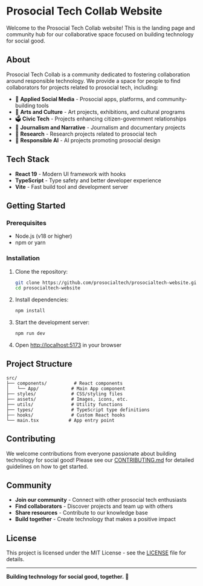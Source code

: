 # Prosocial Tech Collab Website

Welcome to the Prosocial Tech Collab website! This is the landing page and community hub for our collaborative space focused on building technology for social good.

## About

Prosocial Tech Collab is a community dedicated to fostering collaboration around responsible technology. We provide a space for people to find collaborators for projects related to prosocial tech, including:

- 🤝 **Applied Social Media** - Prosocial apps, platforms, and community-building tools
- 🎨 **Arts and Culture** - Art projects, exhibitions, and cultural programs
- 🗳️ **Civic Tech** - Projects enhancing citizen-government relationships
- 📰 **Journalism and Narrative** - Journalism and documentary projects
- 🔬 **Research** - Research projects related to prosocial tech
- 🤖 **Responsible AI** - AI projects promoting prosocial design

## Tech Stack

- **React 19** - Modern UI framework with hooks
- **TypeScript** - Type safety and better developer experience
- **Vite** - Fast build tool and development server

## Getting Started

### Prerequisites
- Node.js (v18 or higher)
- npm or yarn

### Installation
1. Clone the repository:
   ```bash
   git clone https://github.com/prosocialtech/prosocialtech-website.git
   cd prosocialtech-website
   ```

2. Install dependencies:
   ```bash
   npm install
   ```

3. Start the development server:
   ```bash
   npm run dev
   ```

4. Open [http://localhost:5173](http://localhost:5173) in your browser

## Project Structure
```
src/
├── components/          # React components
│   └── App/            # Main App component
├── styles/             # CSS/styling files
├── assets/             # Images, icons, etc.
├── utils/              # Utility functions
├── types/              # TypeScript type definitions
├── hooks/              # Custom React hooks
└── main.tsx           # App entry point
```

## Contributing

We welcome contributions from everyone passionate about building technology for social good! Please see our [CONTRIBUTING.md](CONTRIBUTING.md) for detailed guidelines on how to get started.

## Community

- **Join our community** - Connect with other prosocial tech enthusiasts
- **Find collaborators** - Discover projects and team up with others
- **Share resources** - Contribute to our knowledge base
- **Build together** - Create technology that makes a positive impact

## License

This project is licensed under the MIT License - see the [LICENSE](LICENSE) file for details.

---

**Building technology for social good, together.** 🚀
